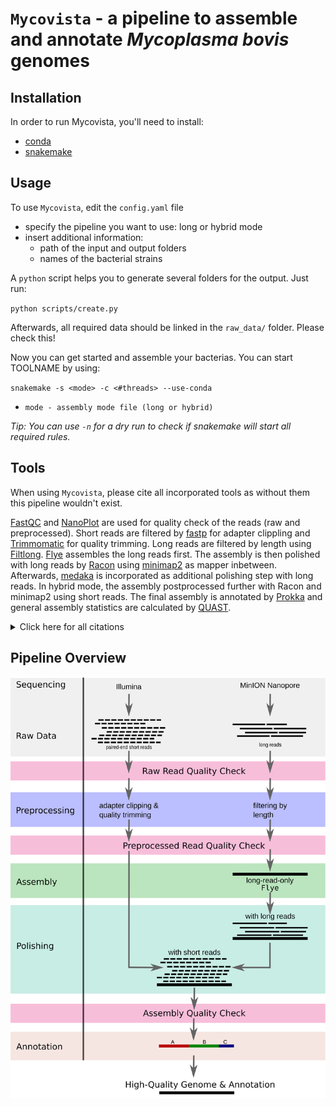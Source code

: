 # `Mycovista` - a pipeline to assemble and annotate *Mycoplasma bovis* genomes

## Installation
In order to run Mycovista, you'll need to install:
* [conda](https://docs.conda.io/en/latest/)
* [snakemake](https://snakemake.readthedocs.io/en/stable/)

## Usage
To use `Mycovista`, edit the `config.yaml` file
* specify the pipeline you want to use: long or hybrid mode
* insert additional information:
  * path of the input and output folders
  * names of the bacterial strains

A `python` script helps you to generate several folders for the output. Just run:

``python scripts/create.py``

Afterwards, all required data should be linked in the `raw_data/` folder. Please check this!

Now you can get started and assemble your bacterias. You can start TOOLNAME by using:

``snakemake -s <mode> -c <#threads> --use-conda``
* `mode - assembly mode file (long or hybrid)`

*Tip: You can use `-n` for a dry run to check if snakemake will start all required rules.*

## Tools
When using `Mycovista`, please cite all incorporated tools as without them this pipeline wouldn't exist.

[FastQC](http://www.bioinformatics.babraham.ac.uk/projects/fastqc/) and [NanoPlot](https://github.com/wdecoster/NanoPlot) are used for quality check of the reads (raw and preprocessed).
Short reads are filtered by [fastp](https://github.com/OpenGene/fastp) for adapter clippling and [Trimmomatic](https://github.com/usadellab/Trimmomatic) for quality trimming.
Long reads are filtered by length using [Filtlong](https://github.com/rrwick/Filtlong).
[Flye](https://github.com/fenderglass/Flye) assembles the long reads first. The assembly is then polished with long reads by [Racon](https://github.com/isovic/racon) using [minimap2](https://github.com/lh3/minimap2) as mapper inbetween. Afterwards, [medaka](https://github.com/nanoporetech/medaka) is incorporated as additional polishing step with long reads. In hybrid mode, the assembly postprocessed further with Racon and minimap2 using short reads.
The final assembly is annotated by [Prokka](https://github.com/tseemann/prokka) and general assembly statistics are calculated by [QUAST](https://github.com/ablab/quast).


<details>
  <summary>Click here for all citations</summary>

* fastp
  * ``Chen S, Zhou Y, Chen Y, Gu J (2018) fastp: an ultra-fast all-in-one FASTQ preprocessor. Bioinformatics 34(17):i884–i890``

* Trimmomatic
  * ``Bolger AM, Lohse M, Usadel B (2014) Trimmomatic: a flexible trimmer for Illumina sequence data. Bioinformatics 30(15):2114–2120``

* Filtlong
  * ``Wick R (2018) Filtlong. Available: https://github.com/rrwick/Filtlong``

* Flye
  * ``Kolmogorov M, Yuan J, Lin Y, Pevzner PA (2019) Assembly of long, error-prone reads using repeat graphs. Nature Biotechnology 37(5):540–546``

* Racon
  * ``Vaser R, Sovi ́c I, N N, Šiki ́c M (2017) Fast and accurate de novo genome assembly from long uncorrected reads. Genome Research 27:737–746``

* minimap2
  * ``Li H (2018) Minimap2: pairwise alignment for nucleotide sequences. Bioinformatics 34(18):3094–3100``

* medaka
  * ``Ltd. ONT (2018) medaka: Sequence correction provided by ONT Research. Available: https://github.com/nanoporetech/medaka``

* FastQC
  * ``Andrews S, et al. (2012) FastQC (Babraham Institute. Available: https://www.bioinformatics.babraham.ac.uk/projects/fastqc/``

* NanoPlot
  * ``De Coster W, D’Hert S, Schultz DT, Cruts M, Van Broeckhoven C (2018) NanoPack: visualizing and processing long-read sequencing data. Bioinformatics 34(15):2666–2669``

* QUAST
  * ``Gurevich A, Saveliev V, Vyahhi N, Tesler G (2013) QUAST: quality assessment tool for genome assemblies. Bioinformatics 29(8):1072–1075``

* Prokka
  * ``Seemann T (2014) Prokka: rapid prokaryotic genome annotation. Bioinformatics 30(14):2068–2069``
</details>


## Pipeline Overview
![](pic/pipeline.png)
